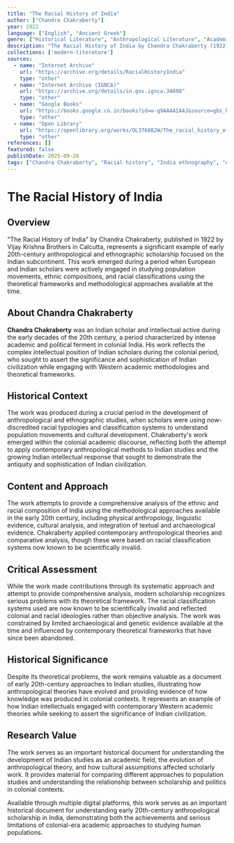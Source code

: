 ```yaml
---
title: "The Racial History of India"
author: ["Chandra Chakraberty"]
year: 1922
language: ["English", "Ancient Greek"]
genre: ["Historical Literature", "Anthropological Literature", "Academic Literature"]
description: "The Racial History of India by Chandra Chakraberty (1922) - An early 20th-century ethnographic and anthropological study examining the racial and ethnic composition of the Indian subcontinent. Published in Calcutta by Vijay Krishna Brothers, this work reflects the contemporary academic interest i..."
collections: ['modern-literature']
sources:
  - name: "Internet Archive"
    url: "https://archive.org/details/RacialHistoryIndia"
    type: "other"
  - name: "Internet Archive (IGNCA)"
    url: "https://archive.org/details/in.gov.ignca.34698"
    type: "other"
  - name: "Google Books"
    url: "https://books.google.co.in/books?id=w-g9AAAAIAAJ&source=gbs_book_other_versions_r&cad=4"
    type: "other"
  - name: "Open Library"
    url: "https://openlibrary.org/works/OL376882W/The_racial_history_of_India?edition=key%3A/books/OL20736290M"
    type: "other"
references: []
featured: false
publishDate: 2025-09-28
tags: ["Chandra Chakraberty", "Racial history", "India ethnography", "Anthropological studies", "Colonial scholarship", "Early 20th century", "Population studies", "Ethnic composition", "Historical anthropology", "Academic history", "Calcutta publication", "1922"]
---
```


# The Racial History of India

## Overview

"The Racial History of India" by Chandra Chakraberty, published in 1922 by Vijay Krishna Brothers in Calcutta, represents a significant example of early 20th-century anthropological and ethnographic scholarship focused on the Indian subcontinent. This work emerged during a period when European and Indian scholars were actively engaged in studying population movements, ethnic compositions, and racial classifications using the theoretical frameworks and methodological approaches available at the time.

## About Chandra Chakraberty

**Chandra Chakraberty** was an Indian scholar and intellectual active during the early decades of the 20th century, a period characterized by intense academic and political ferment in colonial India. His work reflects the complex intellectual position of Indian scholars during the colonial period, who sought to assert the significance and sophistication of Indian civilization while engaging with Western academic methodologies and theoretical frameworks.

## Historical Context

The work was produced during a crucial period in the development of anthropological and ethnographic studies, when scholars were using now-discredited racial typologies and classification systems to understand population movements and cultural development. Chakraberty's work emerged within the colonial academic discourse, reflecting both the attempt to apply contemporary anthropological methods to Indian studies and the growing Indian intellectual response that sought to demonstrate the antiquity and sophistication of Indian civilization.

## Content and Approach

The work attempts to provide a comprehensive analysis of the ethnic and racial composition of India using the methodological approaches available in the early 20th century, including physical anthropology, linguistic evidence, cultural analysis, and integration of textual and archaeological evidence. Chakraberty applied contemporary anthropological theories and comparative analysis, though these were based on racial classification systems now known to be scientifically invalid.

## Critical Assessment

While the work made contributions through its systematic approach and attempt to provide comprehensive analysis, modern scholarship recognizes serious problems with its theoretical framework. The racial classification systems used are now known to be scientifically invalid and reflected colonial and racial ideologies rather than objective analysis. The work was constrained by limited archaeological and genetic evidence available at the time and influenced by contemporary theoretical frameworks that have since been abandoned.

## Historical Significance

Despite its theoretical problems, the work remains valuable as a document of early 20th-century approaches to Indian studies, illustrating how anthropological theories have evolved and providing evidence of how knowledge was produced in colonial contexts. It represents an example of how Indian intellectuals engaged with contemporary Western academic theories while seeking to assert the significance of Indian civilization.

## Research Value

The work serves as an important historical document for understanding the development of Indian studies as an academic field, the evolution of anthropological theory, and how cultural assumptions affected scholarly work. It provides material for comparing different approaches to population studies and understanding the relationship between scholarship and politics in colonial contexts.

Available through multiple digital platforms, this work serves as an important historical document for understanding early 20th-century anthropological scholarship in India, demonstrating both the achievements and serious limitations of colonial-era academic approaches to studying human populations.